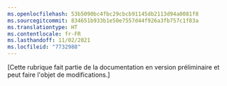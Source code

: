 ```yaml
---
ms.openlocfilehash: 53b5090bc4fbc29cbcb91145db2113d94a0081f8
ms.sourcegitcommit: 834651b933b1e50e7557d44f926a3fb757c1f83a
ms.translationtype: HT
ms.contentlocale: fr-FR
ms.lasthandoff: 11/02/2021
ms.locfileid: "7732988"
---
```


[Cette rubrique fait partie de la documentation en version préliminaire et peut faire l'objet de modifications.]
